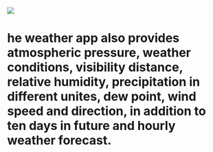 
<img src="https://encrypted-tbn1.gstatic.com/images?q=tbn:ANd9GcRBv-AW4urhDNvxaW4aLeTbRiZxLYLVlLeuS1FU3wQdjLo2MUC0"/>
<h1>he weather app also provides atmospheric pressure, weather conditions, visibility distance, relative humidity, precipitation in different unites, dew point, wind speed and direction, in addition to ten days in future and hourly weather forecast.</h1>
